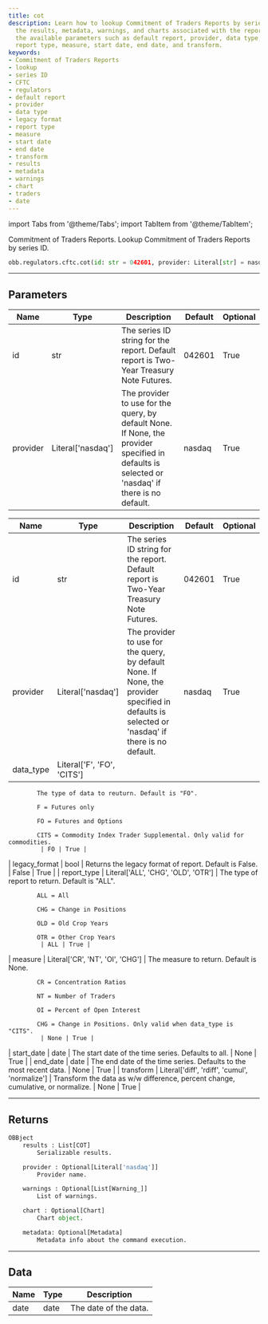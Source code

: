 ```yaml
---
title: cot
description: Learn how to lookup Commitment of Traders Reports by series ID and view
  the results, metadata, warnings, and charts associated with the reports. Understand
  the available parameters such as default report, provider, data type, legacy format,
  report type, measure, start date, end date, and transform.
keywords:
- Commitment of Traders Reports
- lookup
- series ID
- CFTC
- regulators
- default report
- provider
- data type
- legacy format
- report type
- measure
- start date
- end date
- transform
- results
- metadata
- warnings
- chart
- traders
- date
---
```



<!-- markdownlint-disable MD012 MD031 MD033 -->

import Tabs from '@theme/Tabs';
import TabItem from '@theme/TabItem';

Commitment of Traders Reports. Lookup Commitment of Traders Reports by series ID.

```python wordwrap
obb.regulators.cftc.cot(id: str = 042601, provider: Literal[str] = nasdaq)
```

---

## Parameters

<Tabs>
<TabItem value="standard" label="Standard">

| Name | Type | Description | Default | Optional |
| ---- | ---- | ----------- | ------- | -------- |
| id | str | The series ID string for the report. Default report is Two-Year Treasury Note Futures. | 042601 | True |
| provider | Literal['nasdaq'] | The provider to use for the query, by default None. If None, the provider specified in defaults is selected or 'nasdaq' if there is no default. | nasdaq | True |
</TabItem>

<TabItem value='nasdaq' label='nasdaq'>

| Name | Type | Description | Default | Optional |
| ---- | ---- | ----------- | ------- | -------- |
| id | str | The series ID string for the report. Default report is Two-Year Treasury Note Futures. | 042601 | True |
| provider | Literal['nasdaq'] | The provider to use for the query, by default None. If None, the provider specified in defaults is selected or 'nasdaq' if there is no default. | nasdaq | True |
| data_type | Literal['F', 'FO', 'CITS'] | 
            The type of data to reuturn. Default is "FO".

            F = Futures only

            FO = Futures and Options

            CITS = Commodity Index Trader Supplemental. Only valid for commodities.
             | FO | True |
| legacy_format | bool | Returns the legacy format of report. Default is False. | False | True |
| report_type | Literal['ALL', 'CHG', 'OLD', 'OTR'] | 
            The type of report to return. Default is "ALL".

            ALL = All

            CHG = Change in Positions

            OLD = Old Crop Years

            OTR = Other Crop Years
             | ALL | True |
| measure | Literal['CR', 'NT', 'OI', 'CHG'] | 
            The measure to return. Default is None.

            CR = Concentration Ratios

            NT = Number of Traders

            OI = Percent of Open Interest

            CHG = Change in Positions. Only valid when data_type is "CITS".
             | None | True |
| start_date | date | The start date of the time series. Defaults to all. | None | True |
| end_date | date | The end date of the time series. Defaults to the most recent data. | None | True |
| transform | Literal['diff', 'rdiff', 'cumul', 'normalize'] | Transform the data as w/w difference, percent change, cumulative, or normalize. | None | True |
</TabItem>

</Tabs>

---

## Returns

```python wordwrap
OBBject
    results : List[COT]
        Serializable results.

    provider : Optional[Literal['nasdaq']]
        Provider name.

    warnings : Optional[List[Warning_]]
        List of warnings.

    chart : Optional[Chart]
        Chart object.

    metadata: Optional[Metadata]
        Metadata info about the command execution.
```

---

## Data

<Tabs>
<TabItem value="standard" label="Standard">

| Name | Type | Description |
| ---- | ---- | ----------- |
| date | date | The date of the data. |
</TabItem>

</Tabs>


